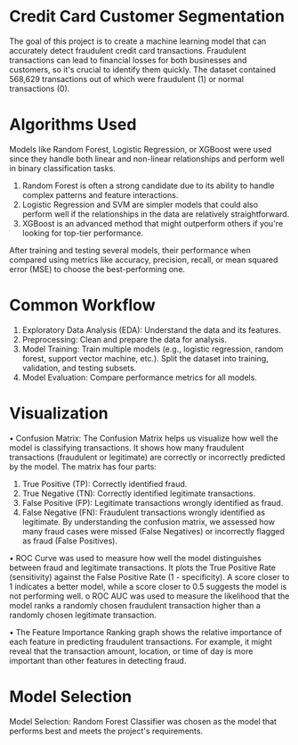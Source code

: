 # Credit Card Customer Segmentation 
The goal of this project is to create a machine learning model that can accurately detect fraudulent credit card transactions. Fraudulent transactions can lead to financial losses for both businesses and customers, so it's crucial to identify them quickly. The dataset contained 568,629 transactions out of which were fraudulent (1) or normal transactions (0). 	
# Algorithms Used
Models like Random Forest, Logistic Regression, or XGBoost were used since they handle both linear and non-linear relationships and perform well in binary classification tasks. 
1.	Random Forest is often a strong candidate due to its ability to handle complex   patterns and feature interactions.
2.	Logistic Regression and SVM are simpler models that could also perform well if the relationships in the data are relatively straightforward.
3.	XGBoost is an advanced method that might outperform others if you're looking for top-tier performance.

After  training and testing several models,  their performance when compared using metrics like accuracy, precision, recall, or mean squared error (MSE) to choose the best-performing one.
# Common Workflow
1.	Exploratory Data Analysis (EDA): Understand the data and its features.
2.	Preprocessing: Clean and prepare the data for analysis.
3.	Model Training: Train multiple models (e.g., logistic regression, random forest, support vector machine, etc.). Split the dataset into training, validation, and testing subsets.
4.	Model Evaluation:	Compare performance metrics for all models.

# Visualization
•	Confusion Matrix:
The Confusion Matrix helps us visualize how well the model is classifying transactions. It shows how many fraudulent transactions (fraudulent or legitimate) are correctly or incorrectly predicted by the model. The matrix has four parts:
1. True Positive (TP): Correctly identified fraud.
2. True Negative (TN): Correctly identified legitimate transactions.
3. False Positive (FP): Legitimate transactions wrongly identified as fraud.
4. False Negative (FN): Fraudulent transactions wrongly identified as legitimate.
By understanding the confusion matrix, we  assessed how many fraud cases were missed (False Negatives) or incorrectly flagged as fraud (False Positives).

•	ROC Curve was used to measure how well the model distinguishes between fraud and legitimate transactions. It plots the True Positive Rate (sensitivity) against the False Positive Rate (1 - specificity). A score closer to 1 indicates a better model, while a score closer to 0.5 suggests the model is not performing well.
o	ROC AUC was used to measure the likelihood that the model ranks a randomly chosen fraudulent transaction higher than a randomly chosen legitimate transaction.

•	The Feature Importance Ranking graph shows the relative importance of each feature in predicting fraudulent transactions. For example, it might reveal that the transaction amount, location, or time of day is more important than other features in detecting fraud.
# Model Selection
Model Selection: Random Forest Classifier was chosen as the model that performs best and meets the project's requirements.

